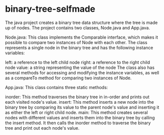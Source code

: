 # binary-tree-selfmade

The java project creates a binary tree data structure where the tree is made up of nodes. The project contains two classes, Node.java and App.java.

Node.java: This class implements the Comparable interface, which makes it possible to compare two instances of Node with each other. The class represents a single node in the binary tree and has the following instance variables:

left: a reference to the left child node
right: a reference to the right child node
value: a string representing the value of the node
The class also has several methods for accessing and modifying the instance variables, as well as a compareTo method for comparing two instances of Node.

App.java: This class contains three static methods:

inorder: This method traverses the binary tree in in-order and prints out each visited node's value.
insert: This method inserts a new node into the binary tree by comparing its value to the parent node's value and inserting it as either the left or right child node.
main: This method creates several nodes with different values and inserts them into the binary tree by calling the insert method. It then calls the inorder method to traverse the binary tree and print out each node's value.

